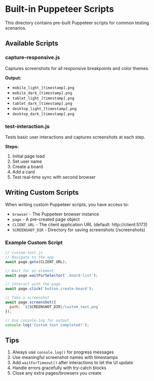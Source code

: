 # Built-in Puppeteer Scripts

This directory contains pre-built Puppeteer scripts for common testing scenarios.

## Available Scripts

### capture-responsive.js
Captures screenshots for all responsive breakpoints and color themes.

**Output:**
- `mobile_light_[timestamp].png`
- `mobile_dark_[timestamp].png`
- `tablet_light_[timestamp].png`
- `tablet_dark_[timestamp].png`
- `desktop_light_[timestamp].png`
- `desktop_dark_[timestamp].png`

### test-interaction.js
Tests basic user interactions and captures screenshots at each step.

**Steps:**
1. Initial page load
2. Set user name
3. Create a board
4. Add a card
5. Test real-time sync with second browser

## Writing Custom Scripts

When writing custom Puppeteer scripts, you have access to:

- `browser` - The Puppeteer browser instance
- `page` - A pre-created page object
- `CLIENT_URL` - The client application URL (default: http://client:5173)
- `SCREENSHOT_DIR` - Directory for saving screenshots (/screenshots)

### Example Custom Script

```javascript
// custom-test.js
// Navigate to the app
await page.goto(CLIENT_URL);

// Wait for an element
await page.waitForSelector('.board-list');

// Interact with the page
await page.click('button.create-board');

// Take a screenshot
await page.screenshot({
  path: `${SCREENSHOT_DIR}/custom_test.png`
});

// Use console.log for output
console.log('Custom test completed!');
```

## Tips

1. Always use `console.log()` for progress messages
2. Use meaningful screenshot names with timestamps
3. Add `waitForTimeout()` after interactions to let the UI update
4. Handle errors gracefully with try-catch blocks
5. Close any extra pages/browsers you create